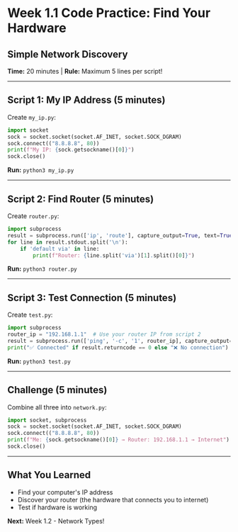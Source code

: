 # Week 1.1 Code Practice: Find Your Hardware

## Simple Network Discovery
**Time:** 20 minutes | **Rule:** Maximum 5 lines per script!

---

## Script 1: My IP Address (5 minutes)

Create `my_ip.py`:

```python
import socket
sock = socket.socket(socket.AF_INET, socket.SOCK_DGRAM)
sock.connect(("8.8.8.8", 80))
print(f"My IP: {sock.getsockname()[0]}")
sock.close()
```

**Run:** `python3 my_ip.py`

---

## Script 2: Find Router (5 minutes)

Create `router.py`:

```python
import subprocess
result = subprocess.run(['ip', 'route'], capture_output=True, text=True)
for line in result.stdout.split('\n'):
    if 'default via' in line:
        print(f"Router: {line.split('via')[1].split()[0]}")
```

**Run:** `python3 router.py`

---

## Script 3: Test Connection (5 minutes)

Create `test.py`:

```python
import subprocess
router_ip = "192.168.1.1"  # Use your router IP from script 2
result = subprocess.run(['ping', '-c', '1', router_ip], capture_output=True)
print("✅ Connected" if result.returncode == 0 else "❌ No connection")
```

**Run:** `python3 test.py`

---

## Challenge (5 minutes)

Combine all three into `network.py`:

```python
import socket, subprocess
sock = socket.socket(socket.AF_INET, socket.SOCK_DGRAM)
sock.connect(("8.8.8.8", 80))
print(f"Me: {sock.getsockname()[0]} → Router: 192.168.1.1 → Internet")
sock.close()
```

---

## What You Learned
- Find your computer's IP address
- Discover your router (the hardware that connects you to internet)
- Test if hardware is working

**Next:** Week 1.2 - Network Types!